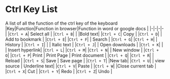 # Ctrl Key List
A list of all the function of the ctrl key of the keyboard
|Key|Function|Function in browser|Function in word or google docs |
|-|-|-|-|
|````Ctrl + A````| Select all |
|````Ctrl + B````| | |Bold text|
|````Ctrl + C````| Copy |
|````Ctrl + D````| | Add to bookmark |
|````Ctrl + E````|
|````Ctrl + F````| | Search |
|````Ctrl + G````|
|````Ctrl + H````| | History |
|````Ctrl + I````| | | Italic text |
|````Ctrl + J````| | Open downloads |
|````Ctrl + K````| | | Insert hyperlink|
|````Ctrl + L````| 
|````Ctrl + M````|
|````Ctrl + N````| | New window | 
|````Ctrl + O````|
|````Ctrl + P````| Print | Print Page | Print document |
|````Ctrl + Q````|
|````Ctrl + R````| | Reload |
|````Ctrl + S````| Save | Save page |
|````Ctrl + T````| |New tab|
|````Ctrl + U````| | view source | Underline text|
|````Ctrl + V````| Paste |
|````Ctrl + W````| |Close current tab |
|````Ctrl + X````| Cut |
|````Ctrl + Y````| Redo |
|````Ctrl + Z````| Undo |
